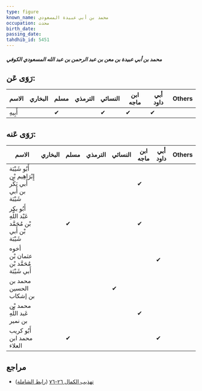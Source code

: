 ```yaml
---
type: figure
known_name: محمد بن أبي عبيدة المسعودي
occupation: محدث
birth_date:
passing_date:
tahdhib_id: 5451
---
```

##### محمد بن أبي عبيدة بن معن بن عبد الرحمن بن عبد الله المسعودي الكوفي

## رَوَى عَن:
| الاسم   | البخاري | مسلم | الترمذي | النسائي | ابن ماجه | أبي داود | Others |
| ------- | ------- | ---- | ------- | ------- | -------- | -------- | ------ |
| أَبِيهِ |         | ✔    |         | ✔       | ✔        | ✔        |        |
## رَوَى عَنه:
| الاسم                                                    | البخاري | مسلم | الترمذي | النسائي | ابن ماجه | أبي داود | Others |
| -------------------------------------------------------- | ------- | ---- | ------- | ------- | -------- | -------- | ------ |
| أَبُو شَيْبَة إِبْرَاهِيم بْن أَبي بَكْر بن أَبي شَيْبَة |         |      |         |         | ✔        |          |        |
| أَبُو بكر عَبْد اللَّهِ بْن مُحَمَّد بْن أَبي شَيْبَة    |         | ✔    |         |         | ✔        |          |        |
| أخوه عثمان بْن مُحَمَّد بْن أَبي شَيْبَة                 |         |      |         |         |          | ✔        |        |
| محمد بن الحسين بن إشكاب                                  |         |      |         | ✔       |          |          |        |
| محمد بْن عَبد اللَّهِ بن نمير                            |         |      |         |         | ✔        |          |        |
| أَبُو كريب محمد ابن العلاء                               |         | ✔    |         |         |          | ✔        |        |
## مراجع
- [تهذيب الكمال ٢٦-٧٦](obsidian://open?vault=Tahdhib-al-Kamal&file=Figures/٥٤٥١-محمد%20بن%20أبي%20عبيدة%20بن%20معن%20بن%20عبد%20الرحمن%20بن%20عبد%20الله%20المسعودي%20الكوفي) ([رابط الشاملة](https://shamela.ws/book/3722/13824))